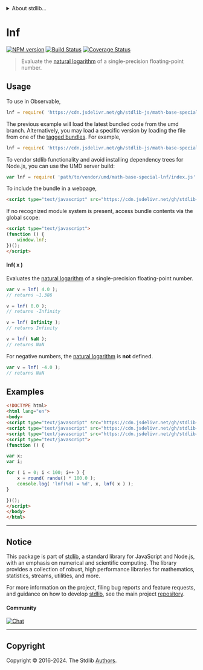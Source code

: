 <!--

@license Apache-2.0

Copyright (c) 2024 The Stdlib Authors.

Licensed under the Apache License, Version 2.0 (the "License");
you may not use this file except in compliance with the License.
You may obtain a copy of the License at

   http://www.apache.org/licenses/LICENSE-2.0

Unless required by applicable law or agreed to in writing, software
distributed under the License is distributed on an "AS IS" BASIS,
WITHOUT WARRANTIES OR CONDITIONS OF ANY KIND, either express or implied.
See the License for the specific language governing permissions and
limitations under the License.

-->


<details>
  <summary>
    About stdlib...
  </summary>
  <p>We believe in a future in which the web is a preferred environment for numerical computation. To help realize this future, we've built stdlib. stdlib is a standard library, with an emphasis on numerical and scientific computation, written in JavaScript (and C) for execution in browsers and in Node.js.</p>
  <p>The library is fully decomposable, being architected in such a way that you can swap out and mix and match APIs and functionality to cater to your exact preferences and use cases.</p>
  <p>When you use stdlib, you can be absolutely certain that you are using the most thorough, rigorous, well-written, studied, documented, tested, measured, and high-quality code out there.</p>
  <p>To join us in bringing numerical computing to the web, get started by checking us out on <a href="https://github.com/stdlib-js/stdlib">GitHub</a>, and please consider <a href="https://opencollective.com/stdlib">financially supporting stdlib</a>. We greatly appreciate your continued support!</p>
</details>

# lnf

[![NPM version][npm-image]][npm-url] [![Build Status][test-image]][test-url] [![Coverage Status][coverage-image]][coverage-url] <!-- [![dependencies][dependencies-image]][dependencies-url] -->

> Evaluate the [natural logarithm][natural-logarithm] of a single-precision floating-point number.



<section class="usage">

## Usage

To use in Observable,

```javascript
lnf = require( 'https://cdn.jsdelivr.net/gh/stdlib-js/math-base-special-lnf@umd/browser.js' )
```
The previous example will load the latest bundled code from the umd branch. Alternatively, you may load a specific version by loading the file from one of the [tagged bundles](https://github.com/stdlib-js/math-base-special-lnf/tags). For example,

```javascript
lnf = require( 'https://cdn.jsdelivr.net/gh/stdlib-js/math-base-special-lnf@v0.0.1-umd/browser.js' )
```

To vendor stdlib functionality and avoid installing dependency trees for Node.js, you can use the UMD server build:

```javascript
var lnf = require( 'path/to/vendor/umd/math-base-special-lnf/index.js' )
```

To include the bundle in a webpage,

```html
<script type="text/javascript" src="https://cdn.jsdelivr.net/gh/stdlib-js/math-base-special-lnf@umd/browser.js"></script>
```

If no recognized module system is present, access bundle contents via the global scope:

```html
<script type="text/javascript">
(function () {
    window.lnf;
})();
</script>
```

#### lnf( x )

Evaluates the [natural logarithm][natural-logarithm] of a single-precision floating-point number.

```javascript
var v = lnf( 4.0 );
// returns ~1.386

v = lnf( 0.0 );
// returns -Infinity

v = lnf( Infinity );
// returns Infinity

v = lnf( NaN );
// returns NaN
```

For negative numbers, the [natural logarithm][natural-logarithm] is **not** defined.

```javascript
var v = lnf( -4.0 );
// returns NaN
```

</section>

<!-- /.usage -->

<section class="examples">

## Examples

<!-- eslint no-undef: "error" -->

```html
<!DOCTYPE html>
<html lang="en">
<body>
<script type="text/javascript" src="https://cdn.jsdelivr.net/gh/stdlib-js/random-base-randu@umd/browser.js"></script>
<script type="text/javascript" src="https://cdn.jsdelivr.net/gh/stdlib-js/math-base-special-round@umd/browser.js"></script>
<script type="text/javascript" src="https://cdn.jsdelivr.net/gh/stdlib-js/math-base-special-lnf@umd/browser.js"></script>
<script type="text/javascript">
(function () {

var x;
var i;

for ( i = 0; i < 100; i++ ) {
    x = round( randu() * 100.0 );
    console.log( 'lnf(%d) = %d', x, lnf( x ) );
}

})();
</script>
</body>
</html>
```

</section>

<!-- /.examples -->

<!-- C interface documentation. -->



<!-- Section for related `stdlib` packages. Do not manually edit this section, as it is automatically populated. -->

<section class="related">

</section>

<!-- /.related -->

<!-- Section for all links. Make sure to keep an empty line after the `section` element and another before the `/section` close. -->


<section class="main-repo" >

* * *

## Notice

This package is part of [stdlib][stdlib], a standard library for JavaScript and Node.js, with an emphasis on numerical and scientific computing. The library provides a collection of robust, high performance libraries for mathematics, statistics, streams, utilities, and more.

For more information on the project, filing bug reports and feature requests, and guidance on how to develop [stdlib][stdlib], see the main project [repository][stdlib].

#### Community

[![Chat][chat-image]][chat-url]

---

## Copyright

Copyright &copy; 2016-2024. The Stdlib [Authors][stdlib-authors].

</section>

<!-- /.stdlib -->

<!-- Section for all links. Make sure to keep an empty line after the `section` element and another before the `/section` close. -->

<section class="links">

[npm-image]: http://img.shields.io/npm/v/@stdlib/math-base-special-lnf.svg
[npm-url]: https://npmjs.org/package/@stdlib/math-base-special-lnf

[test-image]: https://github.com/stdlib-js/math-base-special-lnf/actions/workflows/test.yml/badge.svg?branch=v0.0.1
[test-url]: https://github.com/stdlib-js/math-base-special-lnf/actions/workflows/test.yml?query=branch:v0.0.1

[coverage-image]: https://img.shields.io/codecov/c/github/stdlib-js/math-base-special-lnf/main.svg
[coverage-url]: https://codecov.io/github/stdlib-js/math-base-special-lnf?branch=main

<!--

[dependencies-image]: https://img.shields.io/david/stdlib-js/math-base-special-lnf.svg
[dependencies-url]: https://david-dm.org/stdlib-js/math-base-special-lnf/main

-->

[chat-image]: https://img.shields.io/gitter/room/stdlib-js/stdlib.svg
[chat-url]: https://app.gitter.im/#/room/#stdlib-js_stdlib:gitter.im

[stdlib]: https://github.com/stdlib-js/stdlib

[stdlib-authors]: https://github.com/stdlib-js/stdlib/graphs/contributors

[umd]: https://github.com/umdjs/umd
[es-module]: https://developer.mozilla.org/en-US/docs/Web/JavaScript/Guide/Modules

[deno-url]: https://github.com/stdlib-js/math-base-special-lnf/tree/deno
[deno-readme]: https://github.com/stdlib-js/math-base-special-lnf/blob/deno/README.md
[umd-url]: https://github.com/stdlib-js/math-base-special-lnf/tree/umd
[umd-readme]: https://github.com/stdlib-js/math-base-special-lnf/blob/umd/README.md
[esm-url]: https://github.com/stdlib-js/math-base-special-lnf/tree/esm
[esm-readme]: https://github.com/stdlib-js/math-base-special-lnf/blob/esm/README.md
[branches-url]: https://github.com/stdlib-js/math-base-special-lnf/blob/main/branches.md

[natural-logarithm]: https://en.wikipedia.org/wiki/Natural_logarithm

<!-- <related-links> -->

<!-- </related-links> -->

</section>

<!-- /.links -->
